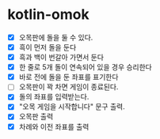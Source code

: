 # kotlin-omok
- [x] 오목판에 돌을 둘 수 있다.
- [x] 흑이 먼저 돌을 둔다
- [x] 흑과 백이 번갈아 가면서 둔다
- [x] 한 줄로 5개 돌이 연속되어 있을 경우 승리한다 
- [x] 바로 전에 돌을 둔 좌표를 표기한다
- [ ] 오목판이 꽉 차면 게임이 종료된다.
- [x] 돌의 좌표를 입력받는다.
- [x] "오목 게임을 시작합니다" 문구 출력.
- [x] 오목판 출력
- [x] 차례와 이전 좌표를 출력

